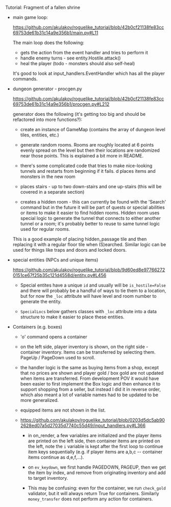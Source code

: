 Tutorial: Fragment of a fallen shrine

* main game loop:

    https://github.com/akulakov/roguelike_tutorial/blob/42b0cf21138fe83cc69753de61b31c14a9e356b1/main.py#L11

    The main loop does the following:

    * gets the action from the event handler and tries to perform it
    * handle enemy turns - see entity.Hostile.attack()
    * heal the player (todo - monsters should also self-heal)

    It's good to look at input_handlers.EventHandler which has all the player commands.

* dungeon generator - procgen.py

    https://github.com/akulakov/roguelike_tutorial/blob/42b0cf21138fe83cc69753de61b31c14a9e356b1/procgen.py#L212

    generator does the following (it's getting too big and should be refactored into more functions?):

    * create an instance of GameMap (contains the array of dungeon level tiles, entities, etc.)
    * generate random rooms. Rooms are roughly located at 6 points evenly spread on the level but then their locations
    are randomized near those points. This is explained a bit more in README.
    * there's some complicated code that tries to make nice-looking tunnels and restarts from beginning if it fails.
    d places items and monsters in the new room
    * places stairs - up to two down-stairs and one up-stairs (this will be covered in a separate section)

    * creates a hidden room - this can currently be found with the 'Search' command but in the future it will be part
    of quests or special abilities or items to make it easier to find hidden rooms. Hidden room uses special logic to
    generate the tunnel that connects to either another tunnel or a room; it's probably better to reuse to same tunnel
    logic used for regular rooms.

    This is a good example of placing hidden_passage tile and then replacing it with a regular floor tile when
    (S)earched. Similar logic can be used for things like traps and doors and locked doors.

* special entities (NPCs and unique items)

    https://github.com/akulakov/roguelike_tutorial/blob/9d60ed8e977662720151ce67f25b35c121d4558d/entity.py#L456

    * Special entites have a unique `id` and usually will be `is_hostile=False` and there will
    probably be a handful of ways to tie them to a location, but for now the `_loc` attribute will have level and room
    number to generate the entity.

    * `SpecialLocs` below gathers classes with `_loc` attribute into a data structure to make it easier to place these entities.

* Containers (e.g. boxes)

    * 'o' command opens a container
    * on the left side, player inventory is shown, on the right side - container inventory. Items can be transferred by
        selecting them. PageUp / PageDown used to scroll.
    * the handler logic is the same as buying items from a shop, except that no prices are shown and player gold / box
        gold are not updated when items are transferred. From development POV it would have been easier to first
        implement the Box logic and then enhance it to support shopping from a seller, but instead I did it in reverse
        order, which also meant a lot of variable names had to be updated to be more generalized.
    * equipped items are not shown in the list.

    * https://github.com/akulakov/roguelike_tutorial/blob/0203d5dc5ab902628ed07a5d27035d7740c55d49/input_handlers.py#L366

        * in on_render, a few variables are initialized and the player items are printed on the left side, then
        container items are printed on the left, note the `i` variable is kept after the first loop to continue item
        keys sequentially (e.g. if player items are a,b,c -- container items continue as d,e,f,...).

        * on `ev_keydown`, we first handle PAGEDOWN, PAGEUP, then we get the item by index, and remove from originating
        inventory and add to target inventory.

        * This may be confusing: even for the container, we run `check_gold` validator, but it will always return True
        for containers. Similarly `money_transfer` does not perform any action for containers.
